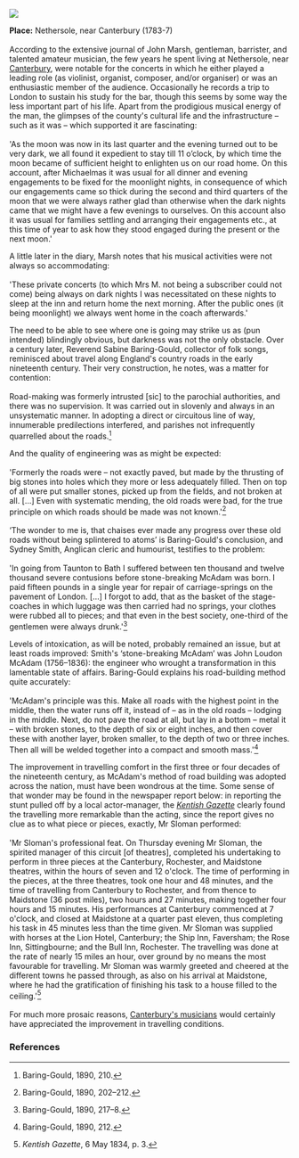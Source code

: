 <a href="https://beta.kent-maps.online"><img src="https://beta.kent-maps.online/juncture/ve-button.png"></a>
<param ve-config title="John Marsh (1752-1828)" author="Dr Chris Price" layout="vtl" banner="/images/banners/19c.jpg">

<param ve-entity eid="Q29303" aliases="Canterbury">
<param ve-entity eid="Q507517" aliases="Rochester">
<param ve-entity eid="Q213180" aliases="Maidstone">
<param ve-entity eid="Q1000115" aliases="Faversham">
<param ve-entity eid="Q26372738" aliases="Nethersole">
<param ve-entity eid="Q1626044" aliases="Sittingbourne">


**Place:** Nethersole, near Canterbury (1783-7)
<br><br>
According to the extensive journal of John Marsh, gentleman, barrister, and talented amateur musician, the few years he spent living at Nethersole, near [Canterbury](/music/19c-music-canterbury), were notable for the concerts in which he either played a leading role (as violinist, organist, composer, and/or organiser) or was an enthusiastic member of the audience. Occasionally he records a trip to London to sustain his study for the bar, though this seems by some way the less important part of his life. Apart from the prodigious musical energy of the man, the glimpses of the county's cultural life and the infrastructure – such as it was – which supported it are fascinating:
<br><br>
'As the moon was now in its last quarter and the evening turned out to be very dark, we all found it expedient to stay till 11 o’clock, by which time the moon became of sufficient height to enlighten us on our road home. On this account, after Michaelmas it was usual for all dinner and evening engagements to be fixed for the moonlight nights, in consequence of which our engagements came so thick during the second and third quarters of the moon that we were always rather glad than otherwise when the dark nights came that we might have a few evenings to ourselves. On this account also it was usual for families settling and arranging their engagements etc., at this time of year to ask how they stood engaged during the present or the next moon.'
<param ve-image url="https://stor.artstor.org/stor/244f4d71-a16f-4dc8-b220-994b63422a06" label="18th century map showing Nethersole House" attribution="Augustine House Library, Canterbury Christ Church University">
<param ve-map center="Q26372738" zoom="10">

A little later in the diary, Marsh notes that his musical activities were not always so accommodating:
<br><br>
'These private concerts (to which Mrs M. not being a subscriber could not come) being always on dark nights I was necessitated on these nights to sleep at the inn and return home the next morning. After the public ones (it being moonlight) we always went home in the coach afterwards.'
<param ve-image url="https://upload.wikimedia.org/wikipedia/commons/7/7d/Edward_Villiers_Rippingille_%281798-1859%29_-_The_Stage-Coach_Breakfast_-_624187_-_National_Trust.jpg" label="The Stage Coach Breakfast, 1824" attribution="National Trust Collections, Edward Villiers Rippingille, Public domain, via Wikimedia Commons">

The need to be able to see where one is going may strike us as (pun intended) blindingly obvious, but darkness was not the only obstacle. Over a century later, Reverend Sabine Baring-Gould, collector of folk songs, reminisced about travel along England's country roads in the early nineteenth century. Their very construction, he notes, was a matter for contention:
<br><br>
Road-making was formerly intrusted [sic] to the parochial authorities, and there was no supervision. It was carried out in slovenly and always in an unsystematic manner. In adopting a direct or circuitous line of way, innumerable predilections interfered, and parishes not infrequently quarrelled about the roads.[^ref1]
<param ve-image url="https://upload.wikimedia.org/wikipedia/commons/7/79/The_Dover_road_-_annals_of_an_ancient_turnpike_%281922%29_%2820995540465%29.jpg" label="The Dover Road: Annals of an Ancient Turnpike" attribution="Harper, Charles George, 1863-1943, No restrictions, via Wikimedia Commons">

And the quality of engineering was as might be expected:
<br><br>
'Formerly the roads were – not exactly paved, but made by the thrusting of big stones into holes which they more or less adequately filled. Then on top of all were put smaller stones, picked up from the fields, and not broken at all. [...] Even with systematic mending, the old roads were bad, for the true principle on which roads should be made was not known.'[^ref2] 
<br><br>
‘The wonder to me is, that chaises ever made any progress over these old roads without being splintered to atoms’ is Baring-Gould's conclusion, and Sydney Smith, Anglican cleric and humourist, testifies to the problem: 
<br><br>
'In going from Taunton to Bath I suffered between ten thousand and twelve thousand severe contusions before stone-breaking McAdam was born. I paid fifteen pounds in a single year for repair of carriage-springs on the pavement of London. […] I forgot to add, that as the basket of the stage-coaches in which luggage was then carried had no springs, your clothes were rubbed all to pieces; and that even in the best society, one-third of the gentlemen were always drunk.'[^ref3] 
<param ve-image url="https://upload.wikimedia.org/wikipedia/commons/9/94/William_Hogarth_-_The_Stage_Coach_-_1998.351_-_Cleveland_Museum_of_Art.jpg" label="The Stage Coach" attribution="William Hogarth, Cleveland Museum of Art, CC0, via Wikimedia Commons">

Levels of intoxication, as will be noted, probably remained an issue, but at least roads improved:  Smith's ‘stone-breaking McAdam’ was John Loudon McAdam (1756–1836): the engineer who wrought a transformation in this lamentable state of affairs. Baring-Gould explains his road-building method quite accurately: 
<br><br>
'McAdam's principle was this. Make all roads with the highest point in the middle, then the water runs off it, instead of – as in the old roads – lodging in the middle. Next, do not pave the road at all, but lay in a bottom – metal it – with broken stones, to the depth of six or eight inches, and then cover these with another layer, broken smaller, to the depth of two or three inches. Then all will be welded together into a compact and smooth mass.'[^ref4] 
<param ve-image url="https://upload.wikimedia.org/wikipedia/commons/9/99/Franz_Laktanz_Firmian_-_Mann_mit_Rotwein.jpg" label="Mann mit Rotwein, late 18th century" attribution="Franz Laktanz Firmian, Public domain, via Wikimedia Commons">

The improvement in travelling comfort in the first three or four decades of the nineteenth century, as McAdam's method of road building was adopted across the nation, must have been wondrous at the time. Some sense of that wonder may be found in the newspaper report below: in reporting the stunt pulled off by a local actor-manager, the [_Kentish Gazette_](/18c/18c-kentish-gazette) clearly found the travelling more remarkable than the acting, since the report gives no clue as to what piece or pieces, exactly, Mr Sloman performed:
<br><br>
'Mr Sloman's professional feat. On Thursday evening Mr Sloman, the spirited manager of this circuit [of theatres], completed his undertaking to perform in three pieces at the Canterbury, Rochester, and Maidstone theatres, within the hours of seven and 12 o'clock. The time of performing in the pieces, at the three theatres, took one hour and 48 minutes, and the time of travelling from Canterbury to Rochester, and from thence to Maidstone (36 post miles), two hours and 27 minutes, making together four hours and 15 minutes. His performances at Canterbury commenced at 7 o'clock, and closed at Maidstone at a quarter past eleven, thus completing his task in 45 minutes less than the time given. Mr Sloman was supplied with horses at the Lion Hotel, Canterbury; the Ship Inn, Faversham; the Rose Inn, Sittingbourne; and the Bull Inn, Rochester. The travelling was done at the rate of nearly 15 miles an hour, over ground by no means the most favourable for travelling. Mr Sloman was warmly greeted and cheered at the different towns he passed through, as also on his arrival at Maidstone, where he had the gratification of finishing his task to a house filled to the ceiling.'[^ref5]
<br><br>
For much more prosaic reasons, [Canterbury's musicians](/music) would certainly have appreciated the improvement in travelling conditions.
<param ve-image url="https://stor.artstor.org/stor/4b1bcc91-3a8d-416b-a3bc-522c47582a6d" label="The Old Theatre Royal, Rochester" attribution="By kind permission of the Dickens Museum, Broadstairs">
<param ve-map center="Q29303" zoom="10">
<param ve-map center="Q507517" zoom="10">
<param ve-map center="Q213180" zoom="10">
<param ve-map center="Q1000115" zoom="10">
<param ve-map center="Q1626044" zoom="10">

### References

 [^ref1]: Baring-Gould, 1890, 210.   
 [^ref2]: Baring-Gould, 1890, 202–212.   
 [^ref3]: Baring-Gould, 1890, 217–8.   
 [^ref4]: Baring-Gould, 1890, 212.  
 [^ref5]:	_Kentish Gazette_, 6 May 1834, p. 3.   

